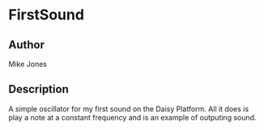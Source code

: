 # FirstSound

## Author

Mike Jones

## Description

A simple oscillator for my first sound on the Daisy Platform. All it does is play a note at a constant frequency and is an example of outputing sound.

